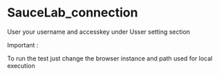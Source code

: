 # SauceLab_connection

User your username and accesskey under Usser setting section

Important :

To run the test just change the browser instance and path used for local execution
